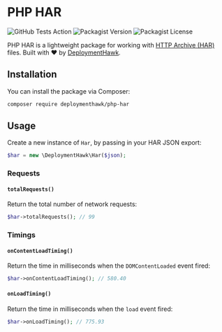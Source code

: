 # PHP HAR

![GitHub Tests Action](https://github.com/deploymenthawk/php-har/actions/workflows/tests.yml/badge.svg)
![Packagist Version](https://img.shields.io/packagist/v/deploymenthawk/php-har)
![Packagist License](https://img.shields.io/packagist/l/deploymenthawk/php-har)

PHP HAR is a lightweight package for working with [HTTP Archive (HAR)](http://www.softwareishard.com/blog/har-12-spec/)
files. Built with ❤️ by [DeploymentHawk](https://deploymenthawk.com).

## Installation

You can install the package via Composer:

```bash
composer require deploymenthawk/php-har
```

## Usage

Create a new instance of `Har`, by passing in your HAR JSON export:

```php
$har = new \DeploymentHawk\Har($json);
```

### Requests

#### `totalRequests()`

Return the total number of network requests:

```php
$har->totalRequests(); // 99
```

### Timings

#### `onContentLoadTiming()`

Return the time in milliseconds when the `DOMContentLoaded` event fired:

```php
$har->onContentLoadTiming(); // 580.40
```

#### `onLoadTiming()`

Return the time in milliseconds when the `load` event fired:

```php
$har->onLoadTiming(); // 775.93
```